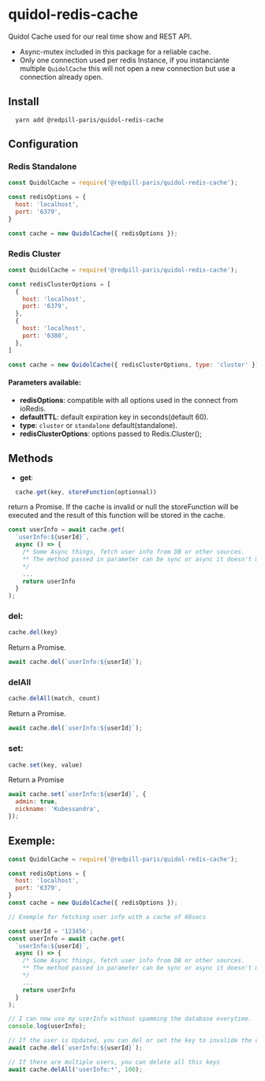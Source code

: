 # quidol-redis-cache
Quidol Cache used for our real time show and REST API.

- Async-mutex included in this package for a reliable cache.
- Only one connection used per redis Instance, if you instanciante multiple `QuidolCache` this will not open a new connection but use a connection already open.

## Install

```
  yarn add @redpill-paris/quidol-redis-cache
```

## Configuration

### Redis Standalone
```javascript
const QuidolCache = require('@redpill-paris/quidol-redis-cache');

const redisOptions = {
  host: 'localhost',
  port: '6379',
}

const cache = new QuidolCache({ redisOptions });
```
### Redis Cluster
```javascript
const QuidolCache = require('@redpill-paris/quidol-redis-cache');

const redisClusterOptions = [
  {
    host: 'localhost',
    port: '6379',
  },
  {
    host: 'localhost',
    port: '6380',
  },
]

const cache = new QuidolCache({ redisClusterOptions, type: 'cluster' });
```

#### Parameters available:
- **redisOptions**: compatible with all options used in the connect from ioRedis.
- **defaultTTL**: default expiration key in seconds(default 60).
- **type**: `cluster` or `standalone` default(standalone).
- **redisClusterOptions**: options passed to Redis.Cluster();

## Methods

- **get**:
```javascript
  cache.get(key, storeFunction(optionnal))
```
return a Promise.
If the cache is invalid or null the storeFunction will be executed and the result of this function will be stored in the cache.
```javascript
const userInfo = await cache.get(
  `userInfo:${userId}`,
  async () => {
    /* Some Async things, fetch user info from DB or other sources.
    ** The method passed in parameter can be sync or async it doesn't matter everything is handled in the package.
    */
    ...
    return userInfo
  }
);
```

### del: 
```javascript
cache.del(key)
```
 Return a Promise.
```javascript
await cache.del(`userInfo:${userId}`);
```
### delAll
```javascript
cache.delAll(match, count)
```
 Return a Promise.
```javascript
await cache.del(`userInfo:${userId}`);
```
### set: 
```javascript
cache.set(key, value)
```
Return a Promise
```javascript
await cache.set(`userInfo:${userId}`, {
  admin: true,
  nickname: 'Kubessandra',
});
```

## Exemple:

```javascript
const QuidolCache = require('@redpill-paris/quidol-redis-cache');

const redisOptions = {
  host: 'localhost',
  port: '6379',
}
const cache = new QuidolCache({ redisOptions });

// Exemple for fetching user info with a cache of 60secs

const userId = '123456';
const userInfo = await cache.get(
  `userInfo:${userId}`,
  async () => {
    /* Some Async things, fetch user info from DB or other sources.
    ** The method passed in parameter can be sync or async it doesn't matter everything is handled in the package.
    */
    ...
    return userInfo
  }
);

// I can now use my userInfo without spamming the database everytime.
console.log(userInfo);

// If the user is Updated, you can del or set the key to invalide the cache and requesting a new fetch on the next req.
await cache.del(`userInfo:${userId}`);

// If there are multiple users, you can delete all this keys
await cache.delAll('userInfo:*', 100);
```

